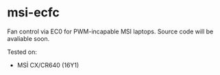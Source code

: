 # msi-ecfc
Fan control via EC0 for PWM-incapable MSI laptops.
Source code will be avaliable soon.


Tested on:
* MSİ CX/CR640 (16Y1)
